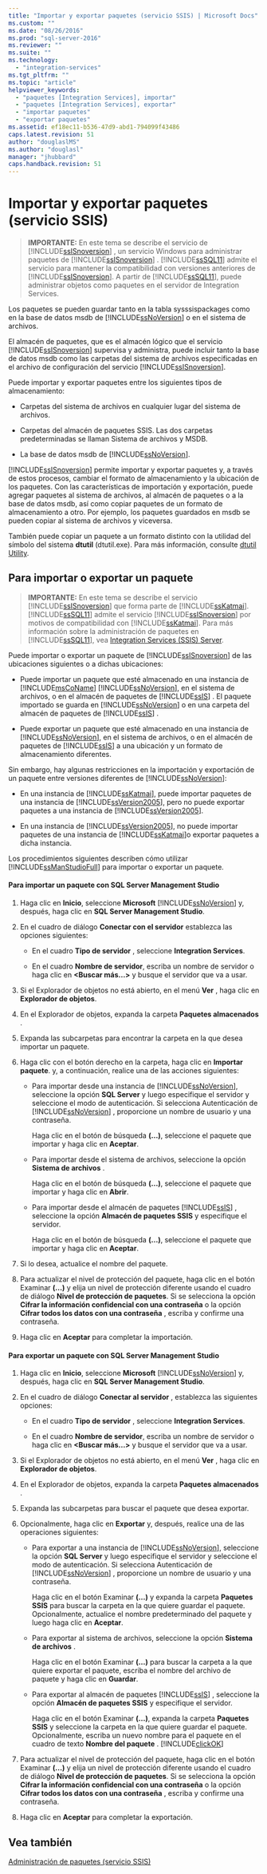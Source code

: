 ```yaml
---
title: "Importar y exportar paquetes (servicio SSIS) | Microsoft Docs"
ms.custom: ""
ms.date: "08/26/2016"
ms.prod: "sql-server-2016"
ms.reviewer: ""
ms.suite: ""
ms.technology: 
  - "integration-services"
ms.tgt_pltfrm: ""
ms.topic: "article"
helpviewer_keywords: 
  - "paquetes [Integration Services], importar"
  - "paquetes [Integration Services], exportar"
  - "importar paquetes"
  - "exportar paquetes"
ms.assetid: ef18ec11-b536-47d9-abd1-794099f43486
caps.latest.revision: 51
author: "douglaslMS"
ms.author: "douglasl"
manager: "jhubbard"
caps.handback.revision: 51
---
```

# Importar y exportar paquetes (servicio SSIS)
    
> **IMPORTANTE:** En este tema se describe el servicio de [!INCLUDE[ssISnoversion](../../includes/ssisnoversion-md.md)] , un servicio Windows para administrar paquetes de [!INCLUDE[ssISnoversion](../../includes/ssisnoversion-md.md)] . [!INCLUDE[ssSQL11](../../includes/sssql11-md.md)] admite el servicio para mantener la compatibilidad con versiones anteriores de [!INCLUDE[ssISnoversion](../../includes/ssisnoversion-md.md)]. A partir de [!INCLUDE[ssSQL11](../../includes/sssql11-md.md)], puede administrar objetos como paquetes en el servidor de Integration Services.  
  
 Los paquetes se pueden guardar tanto en la tabla sysssispackages como en la base de datos msdb de [!INCLUDE[ssNoVersion](../../includes/ssnoversion-md.md)] o en el sistema de archivos.  
  
 El almacén de paquetes, que es el almacén lógico que el servicio [!INCLUDE[ssISnoversion](../../includes/ssisnoversion-md.md)] supervisa y administra, puede incluir tanto la base de datos msdb como las carpetas del sistema de archivos especificadas en el archivo de configuración del servicio [!INCLUDE[ssISnoversion](../../includes/ssisnoversion-md.md)].  
  
 Puede importar y exportar paquetes entre los siguientes tipos de almacenamiento:  
  
-   Carpetas del sistema de archivos en cualquier lugar del sistema de archivos.  
  
-   Carpetas del almacén de paquetes SSIS. Las dos carpetas predeterminadas se llaman Sistema de archivos y MSDB.  
  
-   La base de datos msdb de [!INCLUDE[ssNoVersion](../../includes/ssnoversion-md.md)].  
  
 [!INCLUDE[ssISnoversion](../../includes/ssisnoversion-md.md)] permite importar y exportar paquetes y, a través de estos procesos, cambiar el formato de almacenamiento y la ubicación de los paquetes. Con las características de importación y exportación, puede agregar paquetes al sistema de archivos, al almacén de paquetes o a la base de datos msdb, así como copiar paquetes de un formato de almacenamiento a otro. Por ejemplo, los paquetes guardados en msdb se pueden copiar al sistema de archivos y viceversa.  
  
 También puede copiar un paquete a un formato distinto con la utilidad del símbolo del sistema **dtutil** (dtutil.exe). Para más información, consulte [dtutil Utility](../../integration-services/dtutil-utility.md).  
  
## Para importar o exportar un paquete  
  
> **IMPORTANTE:** En este tema se describe el servicio [!INCLUDE[ssISnoversion](../../includes/ssisnoversion-md.md)] que forma parte de [!INCLUDE[ssKatmai](../../includes/sskatmai-md.md)]. [!INCLUDE[ssSQL11](../../includes/sssql11-md.md)] admite el servicio [!INCLUDE[ssISnoversion](../../includes/ssisnoversion-md.md)] por motivos de compatibilidad con [!INCLUDE[ssKatmai](../../includes/sskatmai-md.md)]. Para más información sobre la administración de paquetes en [!INCLUDE[ssSQL11](../../includes/sssql11-md.md)], vea [Integration Services &#40;SSIS&#41; Server](https://msdn.microsoft.com/library/ms141134.aspx).  
  
 Puede importar o exportar un paquete de [!INCLUDE[ssISnoversion](../../includes/ssisnoversion-md.md)] de las ubicaciones siguientes o a dichas ubicaciones:  
  
-   Puede importar un paquete que esté almacenado en una instancia de [!INCLUDE[msCoName](../../includes/msconame-md.md)] [!INCLUDE[ssNoVersion](../../includes/ssnoversion-md.md)], en el sistema de archivos, o en el almacén de paquetes de [!INCLUDE[ssIS](../../includes/ssis-md.md)] . El paquete importado se guarda en [!INCLUDE[ssNoVersion](../../includes/ssnoversion-md.md)] o en una carpeta del almacén de paquetes de [!INCLUDE[ssIS](../../includes/ssis-md.md)] .  
  
-   Puede exportar un paquete que esté almacenado en una instancia de [!INCLUDE[ssNoVersion](../../includes/ssnoversion-md.md)], en el sistema de archivos, o en el almacén de paquetes de [!INCLUDE[ssIS](../../includes/ssis-md.md)] a una ubicación y un formato de almacenamiento diferentes.  
  
 Sin embargo, hay algunas restricciones en la importación y exportación de un paquete entre versiones diferentes de [!INCLUDE[ssNoVersion](../../includes/ssnoversion-md.md)]:  
  
-   En una instancia de [!INCLUDE[ssKatmai](../../includes/sskatmai-md.md)], puede importar paquetes de una instancia de [!INCLUDE[ssVersion2005](../../includes/ssversion2005-md.md)], pero no puede exportar paquetes a una instancia de [!INCLUDE[ssVersion2005](../../includes/ssversion2005-md.md)].  
  
-   En una instancia de [!INCLUDE[ssVersion2005](../../includes/ssversion2005-md.md)], no puede importar paquetes de una instancia de [!INCLUDE[ssKatmai](../../includes/sskatmai-md.md)]o exportar paquetes a dicha instancia.  
  
 Los procedimientos siguientes describen cómo utilizar [!INCLUDE[ssManStudioFull](../../includes/ssmanstudiofull-md.md)] para importar o exportar un paquete.  
  
#### Para importar un paquete con SQL Server Management Studio  
  
1.  Haga clic en **Inicio**, seleccione **Microsoft** [!INCLUDE[ssNoVersion](../../includes/ssnoversion-md.md)] y, después, haga clic en **SQL Server Management Studio**.  
  
2.  En el cuadro de diálogo **Conectar con el servidor** establezca las opciones siguientes:  
  
    -   En el cuadro **Tipo de servidor** , seleccione **Integration Services**.  
  
    -   En el cuadro **Nombre de servidor**, escriba un nombre de servidor o haga clic en **\<Buscar más...>** y busque el servidor que va a usar.  
  
3.  Si el Explorador de objetos no está abierto, en el menú **Ver** , haga clic en **Explorador de objetos**.  
  
4.  En el Explorador de objetos, expanda la carpeta **Paquetes almacenados** .  
  
5.  Expanda las subcarpetas para encontrar la carpeta en la que desea importar un paquete.  
  
6.  Haga clic con el botón derecho en la carpeta, haga clic en **Importar paquete**. y, a continuación, realice una de las acciones siguientes:  
  
    -   Para importar desde una instancia de [!INCLUDE[ssNoVersion](../../includes/ssnoversion-md.md)], seleccione la opción **SQL Server** y luego especifique el servidor y seleccione el modo de autenticación. Si selecciona Autenticación de [!INCLUDE[ssNoVersion](../../includes/ssnoversion-md.md)] , proporcione un nombre de usuario y una contraseña.  
  
         Haga clic en el botón de búsqueda **(…)**, seleccione el paquete que importar y haga clic en **Aceptar**.  
  
    -   Para importar desde el sistema de archivos, seleccione la opción **Sistema de archivos** .  
  
         Haga clic en el botón de búsqueda **(…)**, seleccione el paquete que importar y haga clic en **Abrir**.  
  
    -   Para importar desde el almacén de paquetes [!INCLUDE[ssIS](../../includes/ssis-md.md)] , seleccione la opción **Almacén de paquetes SSIS** y especifique el servidor.  
  
         Haga clic en el botón de búsqueda **(…)**, seleccione el paquete que importar y haga clic en **Aceptar**.  
  
7.  Si lo desea, actualice el nombre del paquete.  
  
8.  Para actualizar el nivel de protección del paquete, haga clic en el botón Examinar **(…)** y elija un nivel de protección diferente usando el cuadro de diálogo **Nivel de protección de paquetes**. Si se selecciona la opción **Cifrar la información confidencial con una contraseña** o la opción **Cifrar todos los datos con una contraseña** , escriba y confirme una contraseña.  
  
9. Haga clic en **Aceptar** para completar la importación.  
  
#### Para exportar un paquete con SQL Server Management Studio  
  
1.  Haga clic en **Inicio**, seleccione **Microsoft** [!INCLUDE[ssNoVersion](../../includes/ssnoversion-md.md)] y, después, haga clic en **SQL Server Management Studio**.  
  
2.  En el cuadro de diálogo **Conectar al servidor** , establezca las siguientes opciones:  
  
    -   En el cuadro **Tipo de servidor** , seleccione **Integration Services**.  
  
    -   En el cuadro **Nombre de servidor**, escriba un nombre de servidor o haga clic en **\<Buscar más...>** y busque el servidor que va a usar.  
  
3.  Si el Explorador de objetos no está abierto, en el menú **Ver** , haga clic en **Explorador de objetos**.  
  
4.  En el Explorador de objetos, expanda la carpeta **Paquetes almacenados** .  
  
5.  Expanda las subcarpetas para buscar el paquete que desea exportar.  
  
6.  Opcionalmente, haga clic en **Exportar** y, después, realice una de las operaciones siguientes:  
  
    -   Para exportar a una instancia de [!INCLUDE[ssNoVersion](../../includes/ssnoversion-md.md)], seleccione la opción **SQL Server** y luego especifique el servidor y seleccione el modo de autenticación. Si selecciona Autenticación de [!INCLUDE[ssNoVersion](../../includes/ssnoversion-md.md)] , proporcione un nombre de usuario y una contraseña.  
  
         Haga clic en el botón Examinar **(…)** y expanda la carpeta **Paquetes SSIS** para buscar la carpeta en la que quiere guardar el paquete. Opcionalmente, actualice el nombre predeterminado del paquete y luego haga clic en **Aceptar**.  
  
    -   Para exportar al sistema de archivos, seleccione la opción **Sistema de archivos** .  
  
         Haga clic en el botón Examinar **(…)** para buscar la carpeta a la que quiere exportar el paquete, escriba el nombre del archivo de paquete y haga clic en **Guardar**.  
  
    -   Para exportar al almacén de paquetes [!INCLUDE[ssIS](../../includes/ssis-md.md)] , seleccione la opción **Almacén de paquetes SSIS** y especifique el servidor.  
  
         Haga clic en el botón Examinar **(…)**, expanda la carpeta **Paquetes SSIS** y seleccione la carpeta en la que quiere guardar el paquete. Opcionalmente, escriba un nuevo nombre para el paquete en el cuadro de texto **Nombre del paquete** . [!INCLUDE[clickOK](../../includes/clickok-md.md)]  
  
7.  Para actualizar el nivel de protección del paquete, haga clic en el botón Examinar **(…)** y elija un nivel de protección diferente usando el cuadro de diálogo **Nivel de protección de paquetes**. Si se selecciona la opción **Cifrar la información confidencial con una contraseña** o la opción **Cifrar todos los datos con una contraseña** , escriba y confirme una contraseña.  
  
8.  Haga clic en **Aceptar** para completar la exportación.  
  
## Vea también  
 [Administración de paquetes &#40;servicio SSIS&#41;](../../integration-services/service/package-management-ssis-service.md)  
  
  